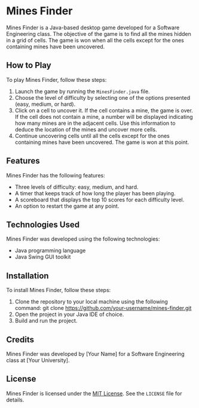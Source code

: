 # Mines Finder

Mines Finder is a Java-based desktop game developed for a Software Engineering class. The objective of the game is to find all the mines hidden in a grid of cells. The game is won when all the cells except for the ones containing mines have been uncovered.

## How to Play

To play Mines Finder, follow these steps:

1. Launch the game by running the `MinesFinder.java` file.
2. Choose the level of difficulty by selecting one of the options presented (easy, medium, or hard).
3. Click on a cell to uncover it. If the cell contains a mine, the game is over. If the cell does not contain a mine, a number will be displayed indicating how many mines are in the adjacent cells. Use this information to deduce the location of the mines and uncover more cells.
4. Continue uncovering cells until all the cells except for the ones containing mines have been uncovered. The game is won at this point.

## Features

Mines Finder has the following features:

- Three levels of difficulty: easy, medium, and hard.
- A timer that keeps track of how long the player has been playing.
- A scoreboard that displays the top 10 scores for each difficulty level.
- An option to restart the game at any point.

## Technologies Used

Mines Finder was developed using the following technologies:

- Java programming language
- Java Swing GUI toolkit

## Installation

To install Mines Finder, follow these steps:

1. Clone the repository to your local machine using the following command: git clone https://github.com/your-username/mines-finder.git
2. Open the project in your Java IDE of choice.
3. Build and run the project.

## Credits

Mines Finder was developed by [Your Name] for a Software Engineering class at [Your University]. 

## License

Mines Finder is licensed under the [MIT License](https://opensource.org/licenses/MIT). See the `LICENSE` file for details.

